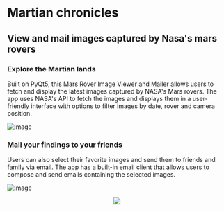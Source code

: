 # Martian chronicles
## View and mail images captured by Nasa's mars rovers

### Explore the Martian lands
Built on PyQt5, this Mars Rover Image Viewer and Mailer allows users to fetch and display the latest images captured by NASA's Mars rovers.
The app uses NASA's API to fetch the images and displays them in a user-friendly interface with options to filter images by date, rover and camera position.

![image](https://user-images.githubusercontent.com/87699062/218370232-0dc12be8-6606-40b6-a1e8-0cb959ced4c2.png)

### Mail your findings to your friends
Users can also select their favorite images and send them to friends and family via email.
The app has a built-in email client that allows users to compose and send emails containing the selected images.

![image](https://user-images.githubusercontent.com/87699062/218370783-2d5e4fb9-5078-42e7-abc4-4f84b4e14f20.png)


<div align="center">
    <img src="https://user-images.githubusercontent.com/87699062/218382389-8a226d4b-7706-48af-aae9-a7d71312441c.png">
</div>
